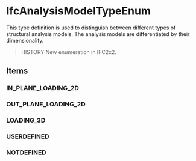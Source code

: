 # IfcAnalysisModelTypeEnum

This type definition is used to distinguish between different types of structural analysis models. The analysis models are differentiated by their dimensionality.

> HISTORY  New enumeration in IFC2x2.

## Items

### IN_PLANE_LOADING_2D


### OUT_PLANE_LOADING_2D


### LOADING_3D


### USERDEFINED


### NOTDEFINED

